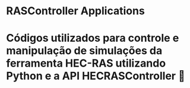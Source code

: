 # RASController Applications
# Códigos utilizados para controle e manipulação de simulações da ferramenta HEC-RAS utilizando Python e a API HECRASController 🌊
